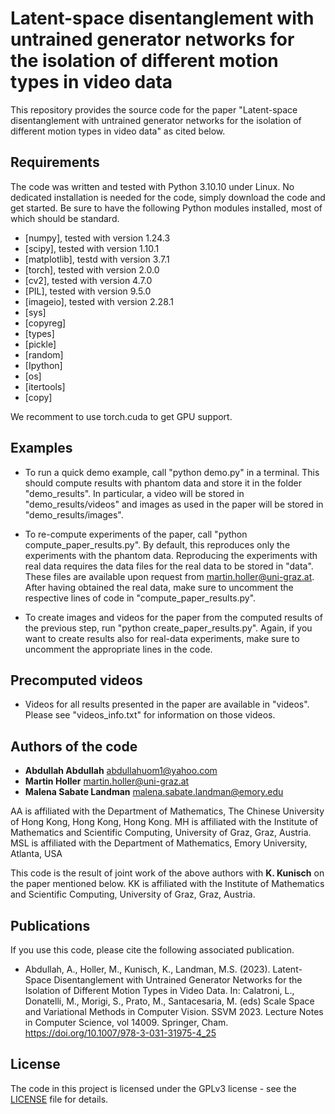 # Latent-space disentanglement with untrained generator networks for the isolation of different motion types in video data
This repository provides the source code for the paper "Latent-space disentanglement with untrained generator networks for the isolation of different motion types in video data" as cited below.

 
## Requirements
The code was written and tested with Python 3.10.10 under Linux. No dedicated installation is needed for the code, simply download the code and get started. Be sure to have the following Python modules installed, most of which should be standard.

* [numpy], tested with version 1.24.3
* [scipy], tested with version 1.10.1
* [matplotlib], testd with version 3.7.1
* [torch], tested with version 2.0.0
* [cv2], tested with version 4.7.0
* [PIL], tested with version 9.5.0
* [imageio], tested with version 2.28.1
* [sys]
* [copyreg]
* [types]
* [pickle]
* [random]
* [Ipython]
* [os]
* [itertools]
* [copy]

We recomment to use torch.cuda to get GPU support.

## Examples

* To run a quick demo example, call "python demo.py" in a terminal. This should compute results with phantom data and store it in the folder "demo_results". In particular, a video will be stored in "demo_results/videos" and images as used in the paper will be stored in "demo_results/images".

* To re-compute experiments of the paper, call "python compute_paper_results.py". By default, this reproduces only the experiments with the phantom data. Reproducing the experiments with real data requires the data files for the real data to be stored in "data". These files are available upon request from martin.holler@uni-graz.at. After having obtained the real data, make sure to uncomment the respective lines of code in "compute_paper_results.py".

* To create images and videos for the paper from the computed results of the previous step, run "python create_paper_results.py". Again, if you want to create results also for real-data experiments, make sure to uncomment the appropriate lines in the code.

## Precomputed videos

* Videos for all results presented in the paper are available in "videos". Please see "videos_info.txt" for information on those videos.

## Authors of the code

* **Abdullah Abdullah** abdullahuom1@yahoo.com
* **Martin Holler** martin.holler@uni-graz.at 
* **Malena Sabate Landman** malena.sabate.landman@emory.edu


AA is affiliated with the Department of Mathematics, The Chinese University of Hong Kong, Hong Kong, Hong Kong. MH is affiliated with the Institute of Mathematics and Scientific Computing, University of Graz, Graz, Austria. MSL is affiliated with the Department of Mathematics, Emory University, Atlanta, USA

This code is the result of joint work of the above authors with **K. Kunisch** on the paper mentioned below. KK is affiliated with the Institute of Mathematics and Scientific Computing, University of Graz, Graz, Austria.

## Publications
If you use this code, please cite the following associated publication.

* Abdullah, A., Holler, M., Kunisch, K., Landman, M.S. (2023). Latent-Space Disentanglement with Untrained Generator Networks for the Isolation of Different Motion Types in Video Data. In: Calatroni, L., Donatelli, M., Morigi, S., Prato, M., Santacesaria, M. (eds) Scale Space and Variational Methods in Computer Vision. SSVM 2023. Lecture Notes in Computer Science, vol 14009. Springer, Cham. https://doi.org/10.1007/978-3-031-31975-4_25

## License

The code in this project is licensed under the GPLv3 license - see the [LICENSE](LICENSE) file for details.
